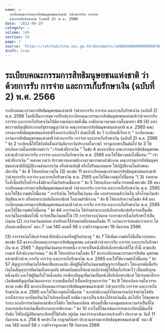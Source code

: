 ```yaml
---
name: >-
  ระเบียบคณะกรรมการสิทธิมนุษยชนแห่งชาติ ว่าด้วยการรับ การจ่าย
  และการเก็บรักษาเงิน (ฉบับที่ 2) พ.ศ. 2566
date: '2023-09-19'
category: ก
volume: 140
section: 56
page: 7
source: 'https://ratchakitcha.soc.go.th/documents/140A056N0000000000700.pdf'
draft: true
---
```


# ระเบียบคณะกรรมการสิทธิมนุษยชนแห่งชาติ ว่าด้วยการรับ การจ่าย และการเก็บรักษาเงิน (ฉบับที่ 2) พ.ศ. 2566

ระเบียบคณะกรรมการสิทธิมนุษยชนแห่งชาติ ว่าด้วยการรับ การจ่าย และการเก็บรักษาเงิน (ฉบับที่ 2) พ.ศ. 2566 โดยที่เป็นการสมควรปรับปรุงระเบียบคณะกรรมการสิทธิมนุษยชนแห่งชาติว่าด้วยการรับ การจ่าย และการเก็บรักษาเงินให้มีความเหมาะสมยิ่งขึ้น อาศัยอานาจตามความในมาตรา 49 (4) แห่งพระราชบัญญัติประกอบรัฐธรรมนูญว่าด้วย คณะกรรมการสิทธิมนุษยชนแห่งชาติ พ.ศ. 2560 คณะกรรมการสิทธิมนุษยชนแห่งชาติจึงออกระเบียบไว้ ดังต่อไปนี้ ข้อ 1 ระเบียบนี้เรียกว่า “ ระเบียบคณะกรรมการสิทธิมนุษยชนแห่งชาติว่าด้วยการรับ การจ่าย และการเก็บรักษาเงิน (ฉบับที่ 2) พ.ศ. 2566 ” ข้อ 2 ระเบียบนี้ให้ใช้บังคับตั้งแต่วันถัดจากวันประกาศในราชกิ จจานุเบกษาเป็นต้นไป ข้อ 3 ให้ยกเลิกความในบทนิยามคำว่า “ เจ้าหน้าที่การเงิน ” ในข้อ 4 ของระเบียบ คณะกรรมการสิทธิมนุษยชนแห่งชาติว่าด้วยการรับ การจ่าย และการเก็บรักษาเงิน พ.ศ. 2565 และให้ใช้ความต่อไปนี้แทน ““ เจ้าหน้าที่การเงิน ” หมายความว่า ข้าราชการและพนักงานราชการของสำนักงาน คณะกรรมการสิทธิมนุษยชนแห่งชาติที่ปฏิบัติงานด้านการเงิน หรือด้านบัญชี หรือได้รับมอบหมาย ให้ปฏิบัติงานในลักษณะเดียวกัน ” ข้อ 4 ให้ยกเลิกความใน (3) ของข้อ 11 ของระเบียบคณะกรรมการสิทธิมนุษยชนแห่งชาติ ว่าด้วยการรับ การจ่าย และการเก็บรักษาเงิน พ.ศ. 2565 และให้ใช้ความต่อไปนี้แทน “( 3) จ่ายตามใบสั่งซื้อหรือใบสั่งจ้างซึ่งมีราคาไม่เกินห้าหมื่นบาท ” ข้อ 5 ให้ยกเลิกความในวรรคหนึ่งของข้อ 26 ของระเบียบคณะกรรมการสิทธิมนุษยชนแห่งชาติ ว่าด้วยการรับ การจ่าย และการเก็บรักษาเงิน พ.ศ. 2565 และให้ใช้ความต่อไปนี้แทน “ การรับเงิน ให้รับเป็นเงินสด เช็ค เอกสารแทนตัวเงินอื่น หรือโอนเงินเข้าบัญชีธนาคาร หรือผ่านระบบอิเล็กทรอนิกส์ ในนามสำนักงาน ” ข้อ 6 ให้ยกเลิกความในข้อ 44 ของระเบียบคณะกรรมการสิทธิมนุษยชนแห่งชาติว่าด้วย การรับ การจ่าย และการเก็บรักษาเงิน พ.ศ. 2565 และให้ใช้ความต่อไปนี้แทน “ ข้อ 44 การจ่ายเงิน ให้จ่ายผ่านระบบอิเล็กทรอนิกส์หรือจ่ายเป็นเช็ค ยกเว้นในกรณีต่อไปนี้ จะจ่ายเป็นเงินสดก็ได้ (1) การจ่ายจากเงินทด รองราชการซึ่งเก็บรักษาไว้เป็นเงินสด (2) การจ่ายเงินสดย่อย สำหรับค่าใช้จ่ายตามที่กาหนดในข้อ 11 วงเงินการจ่ายแต่ละรายการ ไม่เกินสองหมื่นบาท ้ หนา 7 ่ เลม 140 ตอนที่ 56 ก ราชกิจจานุเบกษา 19 กันยายน 2566

(3) การจ่ายเงินให้แก่เจ้าหน้าที่สำนักงานหรือผู้รับบำนาญ ” ข้อ 7 ให้เพิ่มความต่อไปนี้เป็นวรรคสองของข้อ 53 ของระเบียบคณะกรรมการสิทธิมนุษยชน แห่งชาติว่าด้วยการรับ การจ่าย และการเก็บรักษาเงิน พ.ศ. 2565 “ สัญญายืมเงินตามวรรคหนึ่ง อาจทาเป็นหนังสืออิเล็กทรอนิกส์ก็ได้ ทั้งนี้ ตามหลักเกณฑ์ ที่สำนักงานกำหนด ” ข้อ 8 ให้ยกเลิกความในข้อ 57 ของระเบียบคณะกรรมการสิทธิม นุษยชนแห่งชาติว่าด้วย การรับ การจ่าย และการเก็บรักษาเงิน พ.ศ. 2565 และให้ใช้ความต่อไปนี้แทน “ ข้อ 57 สัญญาการยืมเงินให้จัดทาขึ้นสองฉบับ เมื่อผู้ยืมได้รับเงินตามสัญญาการยืมแล้ว ให้ลงลายมือชื่อรับเงินในสัญญาการยืมเงินทั้งสองฉบับ พร้อมกับมอบให้หน่วยเบิกจ่ายผู้ให้ยืมเก็บรักษาไว้ เป็นหลักฐานหนึ่งฉบับ และให้ผู้ยืมเก็บไว้หนึ่งฉบับ กรณีทาสัญญายืมเงินเป็นหนังสืออิเล็กทรอนิกส์ ให้เจ้าหน้าที่การเงินพิมพ์สัญญายืมเงินออกจาก ระบบเพื่อเก็บไว้เป็นหลักฐานการจ่าย ” ข้อ 9 ให้ยกเลิกความในวรรคสองข องข้อ 83 ของระเบียบคณะกรรมการสิทธิมนุษยชนแห่งชาติ ว่าด้วยการรับ การจ่าย และการเก็บรักษาเงิน พ.ศ. 2565 และให้ใช้ความต่อไปนี้แทน “ หากสานักงานยังไม่สามารถเบิกจ่ายเงินได้ทันภายในระยะเวลาที่ขอกันเงินไว้เบิกเหลื่อมปี แต่มีความจาเป็นจะต้องใช้จ่ายเงินนั้น ต่อไปอีก ให้ขอขยายระยะเวลาเบิกจ่ายเงินต่อเลขาธิการได้อีก ไม่เกินหกเดือน พร้อมทั้งชี้แจงเหตุผลและความจำเป็นที่ไม่สามารถเบิกจ่ายเงินเพื่อประกอบการพิจารณา ” ข้อ 10 การใดที่ได้ดาเนินการก่อนระเบียบนี้มีผลใช้บังคับ ให้ถือปฏิบัติตามระเบียบที่ใช้บังคับ อยู่เดิม จนกว่าจะดาเนินการแล้วเสร็จ ประกาศ ณ วันที่ 11 กันยายน พ.ศ. 256 6 พรประไพ กาญจนรินทร์ ประธานกรรมการสิทธิมนุษยชนแห่งชาติ ้ หนา 8 ่ เลม 140 ตอนที่ 56 ก ราชกิจจานุเบกษา 19 กันยายน 2566
